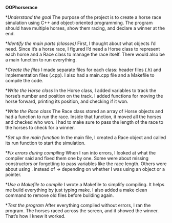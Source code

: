 **OOPhorserace**

**Understand the goal*
The purpose of the project is to create a horse race simulation using C++ and object-oriented programming. The program should have multiple horses, show them racing, and declare a winner at the end.

**Identify the main parts (classes)*
First, I thought about what objects I’d need. Since it’s a horse race, I figured I’d need a Horse class to represent each horse and a Race class to manage the race itself. There would also be a main function to run everything.

**Create the files*
I made separate files for each class: header files (.h) and implementation files (.cpp). I also had a main.cpp file and a Makefile to compile the code.

**Write the Horse class*
In the Horse class, I added variables to track the horse’s number and position on the track. I added functions for moving the horse forward, printing its position, and checking if it won.

**Write the Race class*
The Race class stored an array of Horse objects and had a function to run the race. Inside that function, it moved all the horses and checked who won. I had to make sure to pass the length of the race to the horses to check for a winner.

**Set up the main function*
In the main file, I created a Race object and called its run function to start the simulation.

**Fix errors during compiling*
When I ran into errors, I looked at what the compiler said and fixed them one by one. Some were about missing constructors or forgetting to pass variables like the race length. Others were about using . instead of -> depending on whether I was using an object or a pointer.

**Use a Makefile to compile*
I wrote a Makefile to simplify compiling. It helps me build everything by just typing make. I also added a make clean command to remove old files before building again.

**Test the program*
After everything compiled without errors, I ran the program. The horses raced across the screen, and it showed the winner. That’s how I knew it worked.
